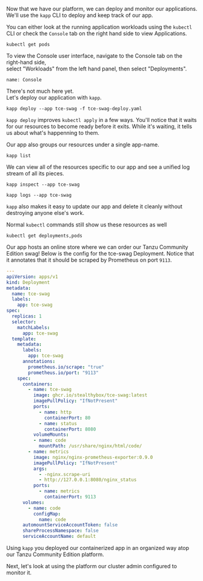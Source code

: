 Now that we have our platform, we can deploy and monitor our applications.
We'll use the `kapp` CLI to deploy and keep track of our app.

You can either look at the running application workloads using the `kubectl` CLI or check the `Console` tab on the right hand side to view Applications.

```execute
kubectl get pods
```

To view the Console user interface, navigate to the Console tab on the right-hand side,  
select "Workloads" from the left hand panel, then select "Deployments".

```dashboard:open-dashboard
name: Console
```

There's not much here yet.  
Let's deploy our application with `kapp`.  

```execute
kapp deploy --app tce-swag -f tce-swag-deploy.yaml
```

`kapp deploy` improves `kubectl apply` in a few ways.
You'll notice that it waits for our resources to become ready before it exits.
While it's waiting, it tells us about what's happenning to them.

Our app also groups our resources under a single app-name.

```execute
kapp list
```

We can view all of the resources specific to our app and see a unified log stream of all its pieces.

```execute
kapp inspect --app tce-swag
```

```execute
kapp logs --app tce-swag
```

`kapp` also makes it easy to update our app and delete it cleanly without destroying anyone else's work.


Normal `kubectl` commands still show us these resources as well

```execute
kubectl get deployments,pods
```

Our app hosts an online store where we can order our Tanzu Community Edition swag!
Below is the config for the tce-swag Deployment.
Notice that it annotates that it should be scraped by Prometheus on port `9113`.

```yaml
---
apiVersion: apps/v1
kind: Deployment
metadata:
  name: tce-swag
  labels:
    app: tce-swag
spec:
  replicas: 1
  selector:
    matchLabels:
      app: tce-swag
  template:
    metadata:
      labels:
        app: tce-swag
      annotations:
        prometheus.io/scrape: "true"
        prometheus.io/port: "9113"
    spec:
      containers:
        - name: tce-swag
          image: ghcr.io/stealthybox/tce-swag:latest
          imagePullPolicy: "IfNotPresent"
          ports:
            - name: http
              containerPort: 80
            - name: status
              containerPort: 8080
          volumeMounts:
          - name: code
            mountPath: /usr/share/nginx/html/code/
        - name: metrics
          image: nginx/nginx-prometheus-exporter:0.9.0
          imagePullPolicy: "IfNotPresent"
          args:
            - -nginx.scrape-uri
            - http://127.0.0.1:8080/nginx_status
          ports:
            - name: metrics
              containerPort: 9113
      volumes:
        - name: code
          configMap:
            name: code
      automountServiceAccountToken: false
      shareProcessNamespace: false
      serviceAccountName: default
```

Using `kapp` you deployed our containerized app in an organized way atop our Tanzu Community Edition platform.

Next, let's look at using the platform our cluster admin configured to monitor it.
